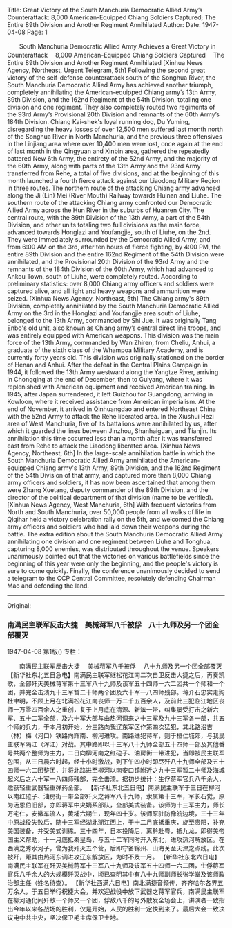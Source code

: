 Title: Great Victory of the South Manchuria Democratic Allied Army’s Counterattack: 8,000 American-Equipped Chiang Soldiers Captured; The Entire 89th Division and Another Regiment Annihilated
Author:
Date: 1947-04-08
Page: 1

　　South Manchuria Democratic Allied Army Achieves a Great Victory in Counterattack
  　8,000 American-Equipped Chiang Soldiers Captured
  　The Entire 89th Division and Another Regiment Annihilated
    [Xinhua News Agency, Northeast, Urgent Telegram, 5th] Following the second great victory of the self-defense counterattack south of the Songhua River, the South Manchuria Democratic Allied Army has achieved another triumph, completely annihilating the American-equipped Chiang army’s 13th Army, 89th Division, and the 162nd Regiment of the 54th Division, totaling one division and one regiment. They also completely routed two regiments of the 93rd Army’s Provisional 20th Division and remnants of the 60th Army’s 184th Division. Chiang Kai-shek's loyal running dog, Du Yuming, disregarding the heavy losses of over 12,500 men suffered last month north of the Songhua River in North Manchuria, and the previous three offensives in the Linjiang area where over 10,400 men were lost, once again at the end of last month in the Qingyuan and Xinbin area, gathered the repeatedly battered New 6th Army, the entirety of the 52nd Army, and the majority of the 60th Army, along with parts of the 13th Army and the 93rd Army transferred from Rehe, a total of five divisions, and at the beginning of this month launched a fourth fierce attack against our Liaodong Military Region in three routes. The northern route of the attacking Chiang army advanced along the Ji (Lin) Mei (River Mouth) Railway towards Huinan and Liuhe. The southern route of the attacking Chiang army confronted our Democratic Allied Army across the Hun River in the suburbs of Huanren City. The central route, with the 89th Division of the 13th Army, a part of the 54th Division, and other units totaling two full divisions as the main force, advanced towards Honglazi and Youfangjie, south of Liuhe, on the 2nd. They were immediately surrounded by the Democratic Allied Army, and from 6:00 AM on the 3rd, after ten hours of fierce fighting, by 4:00 PM, the entire 89th Division and the entire 162nd Regiment of the 54th Division were annihilated, and the Provisional 20th Division of the 93rd Army and the remnants of the 184th Division of the 60th Army, which had advanced to Ankou Town, south of Liuhe, were completely routed. According to preliminary statistics: over 8,000 Chiang army officers and soldiers were captured alive, and all light and heavy weapons and ammunition were seized.
    [Xinhua News Agency, Northeast, 5th] The Chiang army's 89th Division, completely annihilated by the South Manchuria Democratic Allied Army on the 3rd in the Honglazi and Youfangjie area south of Liuhe, belonged to the 13th Army, commanded by Shi Jue. It was originally Tang Enbo's old unit, also known as Chiang army’s central direct line troops, and was entirely equipped with American weapons. This division was the main force of the 13th Army, commanded by Wan Zhiren, from Cheliu, Anhui, a graduate of the sixth class of the Whampoa Military Academy, and is currently forty years old. This division was originally stationed on the border of Henan and Anhui. After the defeat in the Central Plains Campaign in 1944, it followed the 13th Army westward along the Yangtze River, arriving in Chongqing at the end of December, then to Guiyang, where it was replenished with American equipment and received American training. In 1945, after Japan surrendered, it left Guizhou for Guangdong, arriving in Kowloon, where it received assistance from American imperialism. At the end of November, it arrived in Qinhuangdao and entered Northeast China with the 52nd Army to attack the Rehe liberated area. In the Xiushui Hezi area of West Manchuria, five of its battalions were annihilated by us, after which it guarded the lines between Jinzhou, Shanhaiguan, and Tianjin. Its annihilation this time occurred less than a month after it was transferred east from Rehe to attack the Liaodong liberated area.
    [Xinhua News Agency, Northeast, 6th] In the large-scale annihilation battle in which the South Manchuria Democratic Allied Army annihilated the American-equipped Chiang army's 13th Army, 89th Division, and the 162nd Regiment of the 54th Division of that army, and captured more than 8,000 Chiang army officers and soldiers, it has now been ascertained that among them were Zhang Xuetang, deputy commander of the 89th Division, and the director of the political department of that division (name to be verified).
    [Xinhua News Agency, West Manchuria, 6th] With frequent victories from North and South Manchuria, over 50,000 people from all walks of life in Qiqihar held a victory celebration rally on the 5th, and welcomed the Chiang army officers and soldiers who had laid down their weapons during the battle. The extra edition about the South Manchuria Democratic Allied Army annihilating one division and one regiment between Liuhe and Tonghua, capturing 8,000 enemies, was distributed throughout the venue. Speakers unanimously pointed out that the victories on various battlefields since the beginning of this year were only the beginning, and the people's victory is sure to come quickly. Finally, the conference unanimously decided to send a telegram to the CCP Central Committee, resolutely defending Chairman Mao and defending the land.



<hr /> 

Original: 


### 南满民主联军反击大捷　美械蒋军八千被俘　八十九师及另一个团全部覆灭

1947-04-08
第1版()
专栏：

　　南满民主联军反击大捷
  　美械蒋军八千被俘
  　八十九师及另一个团全部覆灭
    【新华社东北五日急电】南满民主联军继松花江南二次自卫反击大捷之后，再奏凯歌，全部歼灭美械蒋军第十三军八十九师及该军五十四师一六二团共一个师和一个团，并完全击溃九十三军暂二十师两个团及六十军一八四师残部。蒋介石忠实走狗杜聿明，不顾上月在北满松花江南丧师一万二千五百余人，及前此三犯临江地区丧师一万零四百余人之重创，复于上月底在清源、新滨一带，纠集屡受打击之新六军、五十二军全部，及六十军大部与由热河调来之十三军及九十三军各一部，共五个师的兵力，于本月初开始，分三路向我辽东军区作第四次猛犯，其北路沿吉（林）梅（河口）铁路向辉南、柳河进攻。南路进犯蒋军，则于桓仁城郊，与我民主联军隔江（浑江）对战。其中路即以十三军八十九师全部五十四师一部及其他番号共两个整师为主力，二日向柳河南之红砬子、油房街一带进犯，当即被民主联军包围，从三日晨六时起，经十小时激战，到下午四小时即尽歼八十九师全部及五十四师一六二团整团，并将北路进至柳河以南安口镇附近之九十三军暂二十师及海城起义后之六十军一八四师残部，完全击溃。据初步统计：生俘蒋军官兵八千余人，缴获轻重武器轻重弹药全部。
    【新华社东北五日电】南满民主联军于三日在柳河以南红砬子、油房街一带全部歼灭之蒋军八十九师，隶属第十三军，军长石觉，原为汤恩伯旧部，亦即蒋军中央嫡系部队，全部美式装备。该师为十三军主力，师长万宅仁，安徽车流人，黄埔六期生，现年四十岁。该师原驻防豫皖边境，三十三年中原战役失败后，随十三军经湖北溯江西上，于十二月底抵重庆，旋至贵阳，补充美国装备，并受美式训练。三十四年，日本投降后，离黔赴粤，抵九龙，即得美帝国主义帮助，十一月底抵秦皇岛，与五十二军同时开入东北，进攻热河解放区。在西满之秀水河子，曾为我歼灭五个营，后即守备锦州、山海关至天津之点线。此次被歼，距其由热河东调进攻辽东解放区，为时不及一月。
    【新华社东北六日电】南满民主联军在歼灭美械蒋军十三军八十九师及该军五十四师一六二团，生俘蒋军官兵八千余人的大规模歼灭战中，顷已查明其中有八十九师副师长张学堂及该师政治部主任（姓名待查）。
    【新华社西满六日电】南北满捷音频传，齐齐哈尔各界五万余人，于五日举行祝捷大会，并欢迎战役中放下武器之蒋军官兵，南满民主联军在柳河通化间歼敌一个师又一个团，俘敌八千的号外散发全场会上，讲演者一致指出今年以来各战场的胜利，仅是开始，人民的胜利一定快到来了。最后大会一致决议电中共中央，坚决保卫毛主席保卫土地。

